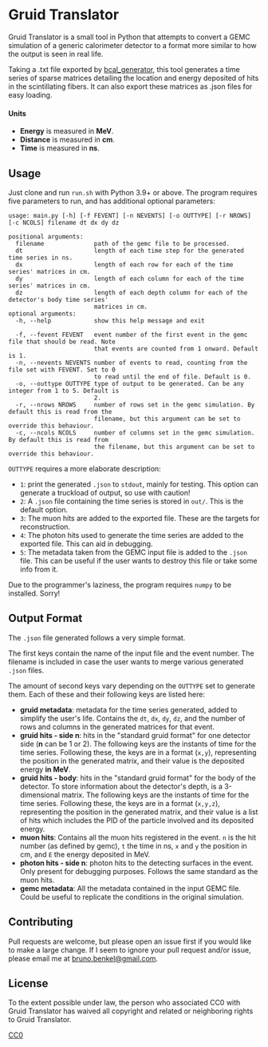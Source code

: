 # Gruid Translator
Gruid Translator is a small tool in Python that attempts to convert a GEMC simulation of a generic
calorimeter detector to a format more similar to how the output is seen in real life.

Taking a .txt file exported by [bcal_generator](https://github.com/emolinac/bcal), this tool
generates a time series of sparse matrices detailing the location and energy deposited of hits in
the scintillating fibers.
It can also export these matrices as .json files for easy loading.

#### Units
* **Energy** is measured in **MeV**.
* **Distance** is measured in **cm**.
* **Time** is measured in **ns**.

## Usage
Just clone and run `run.sh` with Python 3.9+ or above.
The program requires five parameters to run, and has additional optional parameters:

```
usage: main.py [-h] [-f FEVENT] [-n NEVENTS] [-o OUTTYPE] [-r NROWS] [-c NCOLS] filename dt dx dy dz

positional arguments:
  filename              path of the gemc file to be processed.
  dt                    length of each time step for the generated time series in ns.
  dx                    length of each row for each of the time series' matrices in cm.
  dy                    length of each column for each of the time series' matrices in cm.
  dz                    length of each depth column for each of the detector's body time series'
                        matrices in cm.
optional arguments:
  -h, --help            show this help message and exit

  -f, --fevent FEVENT   event number of the first event in the gemc file that should be read. Note
                        that events are counted from 1 onward. Default is 1.
  -n, --nevents NEVENTS number of events to read, counting from the file set with FEVENT. Set to 0
                        to read until the end of file. Default is 0.
  -o, --outtype OUTTYPE type of output to be generated. Can be any integer from 1 to 5. Default is
                        2.
  -r, --nrows NROWS     number of rows set in the gemc simulation. By default this is read from the
                        filename, but this argument can be set to override this behaviour.
  -c, --ncols NCOLS     number of columns set in the gemc simulation. By default this is read from
                        the filename, but this argument can be set to override this behaviour.
```

`OUTTYPE` requires a more elaborate description:
* `1`: print the generated `.json` to `stdout`, mainly for testing.
This option can generate a truckload of output, so use with caution!
* `2`: A `.json` file containing the time series is stored in `out/`.
This is the default option.
* `3`: The muon hits are added to the exported file.
These are the targets for reconstruction.
* `4`: The photon hits used to generate the time series are added to the exported file.
This can aid in debugging.
* `5`: The metadata taken from the GEMC input file is added to the `.json` file.
This can be useful if the user wants to destroy this file or take some info from it.

Due to the programmer's laziness, the program requires `numpy` to be installed.
Sorry!

## Output Format
The `.json` file generated follows a very simple format.

The first keys contain the name of the input file and the event number.
The filename is included in case the user wants to merge various generated `.json` files.

The amount of second keys vary depending on the `OUTTYPE` set to generate them.
Each of these and their following keys are listed here:
* **gruid metadata**: metadata for the time series generated, added to simplify the user's life.
Contains the `dt`, `dx`, `dy`, `dz`, and the number of rows and columns in the generated matrices for that
event.
* **gruid hits - side n**: hits in the "standard gruid format" for one detector side (**n** can be 1
or 2).
The following keys are the instants of time for the time series.
Following these, the keys are in a format (`x,y`), representing the position in the generated
matrix, and their value is the deposited energy **in MeV**.
* **gruid hits - body**: hits in the "standard gruid format" for the body of the detector.
To store information about the detector's depth, is a 3-dimensional matrix.
The following keys are the instants of time for the time series.
Following these, the keys are in a format (`x,y,z`), representing the position in the generated
matrix, and their value is a list of hits which includes the PID of the particle involved and its
deposited energy.
* **muon hits**: Contains all the muon hits registered in the event.
`n` is the hit number (as defined by gemc), `t` the time in ns, `x` and `y` the position in cm, and
`E` the energy deposited in MeV.
* **photon hits - side n**: photon hits to the detecting surfaces in the event.
Only present for debugging purposes.
Follows the same standard as the muon hits.
* **gemc metadata**: All the metadata contained in the input GEMC file.
Could be useful to replicate the conditions in the original simulation.

## Contributing
Pull requests are welcome, but please open an issue first if you would like to make a large change.
If I seem to ignore your pull request and/or issue, please email me at
[bruno.benkel@gmail.com](mailto:bruno.benkel@gmail.com).

## License
To the extent possible under law, the person who associated CC0 with Gruid Translator has waived
all copyright and related or neighboring rights to Gruid Translator.

[CC0](https://creativecommons.org/share-your-work/public-domain/cc0/)
